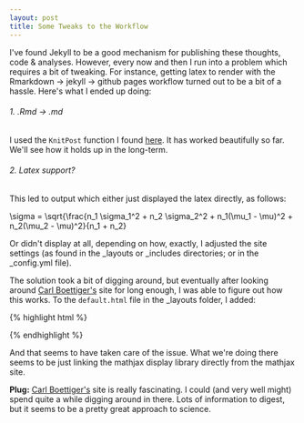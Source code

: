 ```yaml
---
layout: post
title: Some Tweaks to the Workflow
---
```


I've found Jekyll to be a good mechanism for publishing these thoughts, code & analyses.  However, every now and then I run into a problem which requires a bit of tweaking.  For instance, getting latex to render with the Rmarkdown -> jekyll -> github pages workflow turned out to be a bit of a hassle.  Here's what I ended up doing:

###### 1.  .Rmd -> .md

I used the `KnitPost` function I found [here][ref1].  It has worked beautifully so far.  We'll see how it holds up in the long-term.

###### 2.  Latex support?

This led to output which either just displayed the latex directly, as follows:

<div>\sigma = \sqrt{\frac{n_1 \sigma_1^2 + n_2 \sigma_2^2 + n_1(\mu_1 - \mu)^2 + n_2(\mu_2 - \mu)^2}{n_1 + n_2}</div>

Or didn't display at all, depending on how, exactly, I adjusted the site settings (as found in the _layouts or _includes directories; or in the _config.yml file).  

The solution took a bit of digging around, but eventually after looking around [Carl Boettiger's][ref2] site for long enough, I was able to figure out how this works.  To the `default.html` file in the _layouts folder, I added:

{% highlight html %}
<script type="text/javascript"
    src="http://cdn.mathjax.org/mathjax/latest/MathJax.js?config=TeX-AMS-MML_HTMLorMML">
</script>
{% endhighlight %}

And that seems to have taken care of the issue.  What we're doing there seems to be just linking the mathjax display library directly from the mathjax site.

**Plug:**  [Carl Boettiger's][ref2] site is really fascinating.  I could (and very well might) spend quite a while digging around in there.  Lots of information to digest, but it seems to be a pretty great approach to science.

    
[ref1]: <http://www.jonzelner.net/jekyll/knitr/r/2014/07/02/autogen-knitr/>
[ref2]: <http://www.carlboettiger.info>